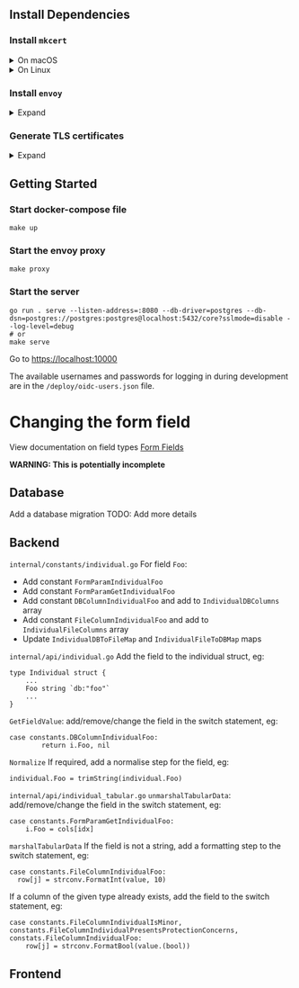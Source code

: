 ## Install Dependencies

### Install `mkcert`

<details>
<summary>
On macOS
</summary>

```
brew install mkcert
brew install nss # if you use Firefox
```

</details>

<details>
<summary>
On Linux
</summary>

#### Install [homebrew on Linux](https://docs.brew.sh/Homebrew-on-Linux)
#### Install `nss-tools`

```
sudo apt install libnss3-tools
# or
sudo yum install nss-tools
# or 
sudo pacman -S nss
# or
sudo zypper install mozilla-nss-tools
# or
sudo dnf install nss-tools
```
#### Install mkcert
```
brew install mkcert
```

</details>

### Install `envoy`

<details>
<summary>
Expand
</summary>

[Envoy Proxy Website](https://www.envoyproxy.io/)

```
brew install envoy
```
</details>

### Generate TLS certificates
<details>
<summary>Expand
</summary>

```
mkcert -install
mkcert -cert-file certs/tls.crt -key-file certs/tls.key core.dev "*.core.dev" localhost 127.0.0.1 ::1 
```
</details>

## Getting Started

### Start docker-compose file

```
make up
```

### Start the envoy proxy

```
make proxy
```

### Start the server

```
go run . serve --listen-address=:8080 --db-driver=postgres --db-dsn=postgres://postgres:postgres@localhost:5432/core?sslmode=disable --log-level=debug
# or
make serve
```

Go to [https://localhost:10000](https://localhost:10000)

The available usernames and passwords for logging in during development are in
the `/deploy/oidc-users.json` file.


# Changing the form field

View documentation on field types [Form Fields](pkg/views/forms/README.md)

**WARNING: This is potentially incomplete**

## Database

Add a database migration
TODO: Add more details

## Backend

`internal/constants/individual.go`
For field `Foo`:
- Add constant `FormParamIndividualFoo`
- Add constant `FormParamGetIndividualFoo`
- Add constant `DBColumnIndividualFoo` and add to `IndividualDBColumns` array
- Add constant `FileColumnIndividualFoo` and add to `IndividualFileColumns` array
- Update `IndividualDBToFileMap` and `IndividualFileToDBMap` maps

`internal/api/individual.go`
Add the field to the individual struct, eg:
```
type Individual struct {
    ...
    Foo string `db:"foo"`
    ...
}
```
`GetFieldValue`: add/remove/change the field in the switch statement, eg:
```
case constants.DBColumnIndividualFoo:
		return i.Foo, nil
```
`Normalize` If required, add a normalise step for the field, eg:
```
individual.Foo = trimString(individual.Foo)
```

`internal/api/individual_tabular.go`
`unmarshalTabularData`: add/remove/change the field in the switch statement, eg:
```
case constants.FormParamGetIndividualFoo:
    i.Foo = cols[idx]
```
`marshalTabularData` If the field is not a string, add a formatting step to the switch statement, eg:
```
case constants.FileColumnIndividualFoo:
  row[j] = strconv.FormatInt(value, 10)
```
If a column of the given type already exists, add the field to the switch statement, eg:
```
case constants.FileColumnIndividualIsMinor, constants.FileColumnIndividualPresentsProtectionConcerns, constats.FileColumnIndividualFoo:
	row[j] = strconv.FormatBool(value.(bool))
```

## Frontend
